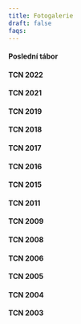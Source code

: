 ```yaml
---
title: Fotogalerie
draft: false
faqs:
---
```


#### Poslední tábor

#### TCN 2022

#### TCN 2021

#### TCN 2019

#### TCN 2018

#### TCN 2017

#### TCN 2016

#### TCN 2015

#### TCN 2011

#### TCN 2009

#### TCN 2008

#### TCN 2006

#### TCN 2005

#### TCN 2004

#### TCN 2003